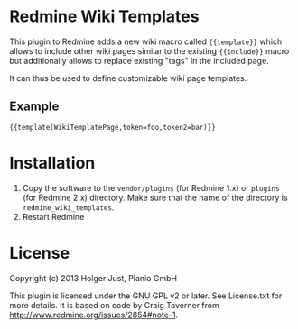 # Redmine Wiki Templates

This plugin to Redmine adds a new wiki macro called `{{template}}` which
allows to include other wiki pages similar to the existing `{{include}}`
macro but additionally allows to replace existing "tags" in the included page.

It can thus be used to define customizable wiki page templates.

## Example

    {{template(WikiTemplatePage,token=foo,token2=bar)}}

# Installation
1. Copy the software to the `vendor/plugins` (for Redmine 1.x) or `plugins`
   (for Redmine 2.x) directory. Make sure that the name of the directory is
   `redmine_wiki_templates`.
2. Restart Redmine

# License

Copyright (c) 2013 Holger Just, Planio GmbH

This plugin is licensed under the GNU GPL v2 or later. See License.txt for
more details. It is based on code by Craig Taverner from 
http://www.redmine.org/issues/2854#note-1.
